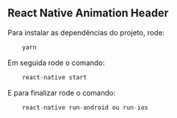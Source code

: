 ## React Native Animation Header

Para instalar as dependências do projeto, rode:

```javascript
    yarn
```

Em seguida rode o comando:

```javascript
    react-native start
```

E para finalizar rode o comando:

```javascript
    react-native run-android ou run-ios
```